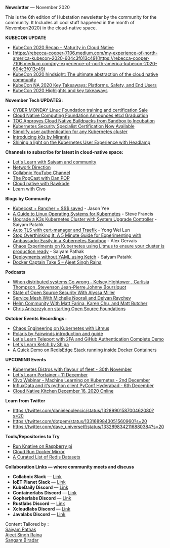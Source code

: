 


**Newsletter** — November 2020

This is the 6th edition of Hubstation newsletter by the community for the community.
It Includes all cool stuff happened in the month of November(2020) in the cloud-native space.

**KUBECON UPDATE**
* [KubeCon 2020 Recap – Maturity in Cloud Native](https://harness.io/2020/11/kubecon-2020-recap-maturity-in-cloud-native/)
* [https://rebecca-cooper-7106.medium.com/my-experience-of-north-america-kubecon-2020-604c3f013c49](https://rebecca-cooper-7106.medium.com/my-experience-of-north-america-kubecon-2020-604c3f013c49)
* [KubeCon 2020 hindsight: The ultimate abstraction of the cloud native community](https://siliconangle.com/2020/11/27/kubecon-2020-hindsight-ultimate-abstraction-cloud-native-community/)
* [KubeCon NA 2020 Key Takeaways: Platforms, Safety, and End Users](https://blog.getambassador.io/kubecon-na-2020-key-takeaways-platforms-safety-and-end-users-cb6df12082e6)
* [KubeCon 2020 Highlights and key takeaways](https://www.stackrox.com/post/2020/11/kubecon-2020-highlights-and-key-takeaways/)

**November Tech UPDATES :**
* [CYBER MONDAY Linuc Foundation training and certification Sale](https://training.linuxfoundation.org/cyber-monday-2020/)
* [Cloud Native Computing Foundation Announces etcd Graduation](https://www.cncf.io/announcements/2020/11/24/cloud-native-computing-foundation-announces-etcd-graduation/)
* [TOC Approves Cloud Native Buildpacks from Sandbox to Incubation](https://www.cncf.io/blog/2020/11/18/toc-approves-cloud-native-buildpacks-from-sandbox-to-incubation/)
* [Kubernetes Security Specialist Certification Now Available](https://www.cncf.io/announcements/2020/11/17/kubernetes-security-specialist-certification-now-available/)
* [Simplify user authentication for any Kubernetes cluster](https://pinniped.dev/posts/a-seal-of-approval/)
* [Introducing k0s by Mirantis](https://www.mirantis.com/blog/congratulations-to-the-k0s-team-on-their-new-kubernetes-distribution/)
* [Shining a light on the Kubernetes User Experience with Headlamp](https://kinvolk.io/blog/2020/11/shining-a-light-on-the-kubernetes-user-experience-with-headlamp/)


**Channels to subscribe for latest in cloud-native space:**
* [Let's Learn with Saiyam and community](https://youtube.com/c/saiyam911)
* [ Network Direction](https://www.youtube.com/channel/UCtuXekfqj-paqsxtqVNCC2A)
* [Collabnix YouTube Channel](https://www.youtube.com/c/Collabnix)
* [The PopCast with Dan POP](https://www.youtube.com/user/tonyladdie)
* [Cloud native with Rawkode](https://www.youtube.com/c/rawkode)
* [Learn with Civo](https://www.youtube.com/civocloud)


**Blogs by Community:**
* [Kubecost + Rancher = $$$ saved](https://itnext.io/kubecost-rancher-saved-df30fe77135b) - Jason Yee
* [A Guide to Linux Operating Systems for Kubernetes](https://thenewstack.io/a-guide-to-linux-operating-systems-for-kubernetes/) - Steve Francis
* [Upgrade a K3s Kubernetes Cluster with System Upgrade Controller](https://www.cncf.io/blog/2020/11/25/upgrade-a-k3s-kubernetes-cluster-with-system-upgrade-controller/) - Saiyam Patahk
* [Auto TLS with cert-manager and Traefik](https://blog.yongweilun.me/auto-tls-with-cert-manager-and-traefik) - Yong Wei Lun
* [Stop Overthinking It: A 5 Minute Guide for Experimenting with Ambassador Easily in a Kubernetes Sandbox](https://medium.com/jaegertracing/a-5-minute-guide-for-experimenting-with-ambassador-and-jaeger-in-a-kubernetes-sandbox-9dd82405744a) - Alex Gervais
* [Chaos Experiments on Kubernetes using Litmus to ensure your cluster is production ready](https://www.civo.com/learn/chaos-engineering-kubernetes-litmus0) - Saiyam Pathak
* [Deployments without YAML using Ketch](https://www.civo.com/learn/deployments-without-yaml-using-ketch) - Saiyam Patahk
* [Docker Captain Take 5 – Ajeet Singh Raina](https://www.docker.com/blog/docker-captain-take-5-ajeet-singh-raina/) 



**Podcasts**

* [When distributed systems Go wrong - Kelsey Hightower , Carlisia Thompson ,Stevenson Jean-Pierre,Johnny Boursiquot ](https://changelog.com/gotime/156)
* [State of Open Source Security With Alyssa Miller](https://www.arresteddevops.com/state-of-open-source-security/)
* [Service Mesh With Michelle Noorali and Delyan Raychev](https://www.arresteddevops.com/service-mesh/)
* [Helm Community With Matt Farina, Karen Chu, and Matt Butcher](https://www.arresteddevops.com/helm-community/)
* [Chris Aniszczyk on starting Open Source Foundations](https://www.softwaredefinedinterviews.com/82)


**October Events Recordings :**
* [Chaos Engineering on Kubernetes with Litmus](https://youtu.be/pHVF_U8yD-g)
* [Polaris by Fairwinds introduction and guide](https://youtu.be/5HLfgEjkkkw)
* [Let's Learn Teleport with 2FA and GiHub Authentication Complete Demo](https://youtu.be/cj1d7qTejtU)
* [Let's Learn Ketch by Shipa](https://youtu.be/39O9s1JpSxg)
* [A Quick Demo on RedisEdge Stack running inside Docker Containers](https://www.youtube.com/watch?v=sSMUcAZHarA&t=119s)


**UPCOMING Events**
* [Kubernetes Distros with flavour of fleet - 30th November](https://youtu.be/HB37dgEO-mA)
* [Let's Learn Portainer - 11 December](https://youtu.be/TK1UB1xby_I)
* [Civo Webinar - Machine Learning on Kubernetes - 2nd December](https://us02web.zoom.us/webinar/register/8615925616725/WN_0ApQywJhQCe2EXTXOtXAvA)
* [InfluxData and it’s python client PyConf Hyderabad - 6th December](https://pyconf.hydpy.org/2020/#schedule)
* [Cloud Native Kitchen December 16, 2020 Online ](https://cloud-native-kitchen.heysummit.com)

**Learn from Twitter**
* https://twitter.com/danielepolencic/status/1328990158700462080?s=20
* https://twitter.com/dotpem/status/1331689843051560960?s=20
* https://twitter.com/dave_universetf/status/1332898342116880384?s=20

**Tools/Repositories to Try**

* [Run Knative on Raspberry pi](https://github.com/csantanapr/knative-pi)
* [Cloud Run Docker Mirror](https://github.com/sethvargo/cloud-run-docker-mirror)
* [A Curated List of Redis Datasets](https://github.com/redis-developer/redis-datasets)


**Collaboration Links — where community meets and discuss**
* **Collabnix Slack** —
[Link](https://launchpass.com/collabnix)
* **IoET Planet Slack** —
[Link](https://launchpass.com/ioetplanet)
* **KubeDaily Discord** — [Link](https://discord.gg/rEvr7vq)
* **Containerlabs Discord** — [Link](https://discord.gg/rEvr7vq)
* **Gopherlabs Discord** — [Link](https://discord.gg/S3GtFvT)
* **Rustlabs Discord** — [Link](https://discord.gg/aU3yAmF)
* **Xcloudlabs Discord** — [Link](https://discord.gg/QEcu7yK)
* **Javalabs Discord** — [Link](https://discord.gg/UJjFhAE)



Content Tailored by :<br> [Saiyam Pathak](https://twitter.com/SaiyamPathak)<br>
[Ajeet Singh Raina](https://twitter.com/ajeetsraina)<br> [Sangam
Biradar](https://linktr.ee/sangambiradar)
